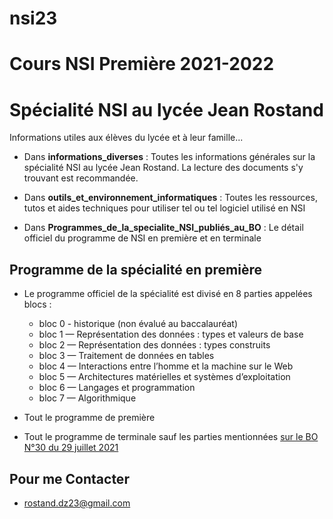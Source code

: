 # nsi23
# Cours NSI Première 2021-2022
# Spécialité NSI au lycée Jean Rostand
Informations utiles aux élèves du lycée et à leur famille...

* Dans **informations_diverses** : Toutes les informations générales sur la spécialité NSI au lycée Jean Rostand. La lecture des documents s'y trouvant est recommandée.


* Dans **outils_et_environnement_informatiques** : Toutes les ressources, tutos et aides techniques pour utiliser tel ou tel logiciel utilisé en NSI

* Dans **Programmes_de_la_specialite_NSI_publiés_au_BO** : Le détail officiel du programme de NSI en première et en terminale

## Programme de la spécialité en première

* Le programme officiel de la spécialité est divisé en 8 parties appelées blocs :
  * bloc 0 - historique (non évalué au baccalauréat)
  * bloc 1 — Représentation des données : types et valeurs de base
  * bloc 2 — Représentation des données : types construits
  * bloc 3 — Traitement de données en tables
  * bloc 4 — Interactions entre l’homme et la machine sur le Web
  * bloc 5 — Architectures matérielles et systèmes d’exploitation
  * bloc 6 — Langages et programmation
  * bloc 7 — Algorithmique



* Tout le programme de première
* Tout le programme de terminale sauf les parties mentionnées [sur le BO N°30 du 29 juillet 2021](https://www.education.gouv.fr/bo/21/Hebdo30/MENE2121274N.htm)

## Pour me Contacter

* rostand.dz23@gmail.com
